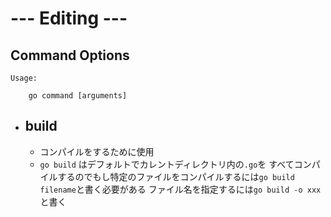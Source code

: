 # --- Editing ---

## Command Options


```
Usage:

	go command [arguments]

```

- ## build
  - コンパイルをするために使用  
  - `go build` はデフォルトでカレントディレクトリ内の`.go`を
すべてコンパイルするのでもし特定のファイルをコンパイルするには`go build filename`と書く必要がある
ファイル名を指定するには`go build -o xxx`と書く
